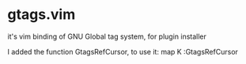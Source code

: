 # gtags.vim
it's vim binding of GNU Global tag system, for plugin installer

I added the function GtagsRefCursor, to use it: map K :GtagsRefCursor<CR>
